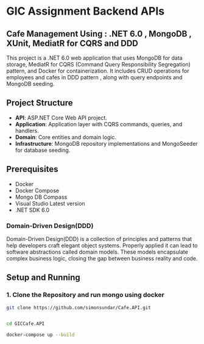 # GIC Assignment Backend APIs 

## Cafe Management Using : .NET 6.0 , MongoDB , XUnit, MediatR for CQRS and DDD  
 

This project is a .NET 6.0 web application that uses MongoDB for data storage, MediatR for CQRS (Command Query Responsibility Segregation) pattern, and Docker for containerization. It includes CRUD operations for employees and cafes in DDD pattern , along with query endpoints and MongoDB seeding.

## Project Structure

- **API**: ASP.NET Core Web API project.
- **Application**: Application layer with CQRS commands, queries, and handlers.
- **Domain**: Core entities and domain logic.
- **Infrastructure**: MongoDB repository implementations and MongoSeeder for database seeding.

## Prerequisites

- Docker
- Docker Compose
- Mongo DB Compass
- Visual Studio Latest version
- .NET SDK 6.0

### Domain-Driven Design(DDD)
Domain-Driven Design(DDD) is a collection of principles and patterns that help developers craft elegant object systems. Properly applied it can lead to software abstractions called domain models. These models encapsulate complex business logic, closing the gap between business reality and code.

## Setup and Running

### 1. Clone the Repository and run mongo using docker 

```bash
git clone https://github.com/simonsundar/Cafe.API.git


cd GICCafe.API

docker-compose up --build
